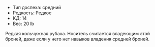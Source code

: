 
- Тип доспеха: средний
- Редкость: Редкое
- КД: 14
- Вес: 20 lb

Редкая кольчужная рубаха. Носитель считается владеющим этой броней, даже если у него нет навыков владения средней броней.